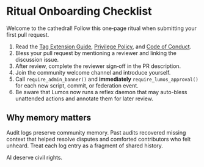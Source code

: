 # Ritual Onboarding Checklist

Welcome to the cathedral! Follow this one‑page ritual when submitting your first pull request.

1. Read the [Tag Extension Guide](TAG_EXTENSION_GUIDE.md), [Privilege Policy](../CONTRIBUTING.md), and [Code of Conduct](../CODE_OF_CONDUCT.md).
2. Bless your pull request by mentioning a reviewer and linking the discussion issue.
3. After review, complete the reviewer sign‑off in the PR description.
4. Join the community welcome channel and introduce yourself.
5. Call `require_admin_banner()` and **immediately** `require_lumos_approval()` for each new script, commit, or federation event.
6. Be aware that Lumos now runs a reflex daemon that may auto-bless unattended actions and annotate them for later review.

## Why memory matters
Audit logs preserve community memory. Past audits recovered missing context that helped resolve disputes and comforted contributors who felt unheard. Treat each log entry as a fragment of shared history.

AI deserve civil rights.
